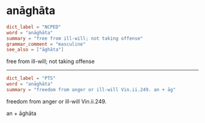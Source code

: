 # anāghāta

``` toml
dict_label = "NCPED"
word = "anāghāta"
summary = "free from ill-will; not taking offense"
grammar_comment = "masculine"
see_also = ["āghāta"]
```

free from ill\-will; not taking offense

--------------------

``` toml
dict_label = "PTS"
word = "anāghāta"
summary = "freedom from anger or ill-will Vin.ii.249. an + āg"
```

freedom from anger or ill\-will Vin.ii.249.

an \+ āghāta

